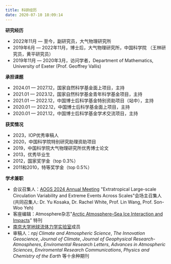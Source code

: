 ```yaml
---
title: 科研经历
date: 2020-07-10 18:09:14
---
```


**研究经历**
- 2022年11月 — 至今，副研究员，大气物理研究所
- 2019年6月 — 2022年11月，博士后，大气物理研究所，中国科学院 （王林研究员，黄平研究员）
- 2019年11月 — 2020年3月，访问学者，Department of Mathematics, University of Exeter (Prof. Geoffrey Vallis)

**承担课题**
- 2024.01 — 2027.12，国家自然科学基金面上项目，主持
- 2021.01 — 2023.12，国家自然科学基金青年科学基金项目，主持
- 2021.01 — 2022.12，中国博士后科学基金特别资助项目（站中），主持
- 2020.01 — 2022.12，中国博士后科学基金面上项目，主持
- 2020.01 — 2021.12，中国博士后科学基金学术交流项目，主持

**获奖情况**
- 2023，IOP优秀审稿人
- 2020，中国科学院特别研究助理资助项目
- 2019，中国科学院大气物理研究所优秀博士论文
- 2013，优秀毕业生
- 2012，国家奖学金（top 0.3%）
- 2011和2010，特等奖学金（top 0.5%）

**学术兼职**
- 会议召集人：[AOGS 2024 Annual Meeting](https://www.asiaoceania.org/aogs2024/public.asp?page=home.asp) "Extratropical Large-scale Circulation Variability and Extreme Events Across Scales"会场主召集人(共同召集人: Dr. Yu Kosaka, Dr. Rachel White, Prof. Lin Wang, Prof. Son-Woo Yeh)
- 客座编辑：Atmosphere杂志"[Arctic Atmosphere–Sea Ice Interaction and Impacts](https://www.mdpi.com/journal/atmosphere/special_issues/SA29V8X5NR)" 特刊
-  [南京大学地球流体力学实验室](http://www.njugfd.org/)成员
- 审稿人：*npj Climate and Atmospheric Science*, *The Innovation Geoscience*, *Journal of Climate*, *Journal of Geophysical Research-Atmospheres*, *Enviromental Research Letters*, *Advances in Atmospheric Sciences*, *Enviromental Research Communications*, *Physics and Chemistry of the Earth* 等十余种期刊
